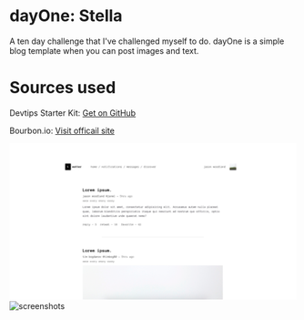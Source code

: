 # dayOne: Stella
A ten day challenge that I've challenged myself to do. dayOne is a simple blog template when you can post images and text. 

# Sources used
Devtips Starter Kit:
[Get on GitHub](https://github.com/DevTips/DevTips-Starter-Kit)

Bourbon.io:
[Visit officail site](http://bourbon.io/)

![screenshots](assets/img/tops.png)
![screenshots](assets/img/bot.png)